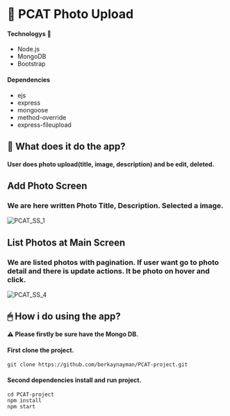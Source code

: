 
# 📸 PCAT Photo Upload

#### Technologys 👀
- Node.js 
- MongoDB
- Bootstrap

#### Dependencies
- ejs
- express
- mongoose
- method-override
- express-fileupload

## 📱 What does it do the app?

#### User does photo upload(title, image, description) and be edit, deleted.

## Add Photo Screen
### We are here written Photo Title, Description. Selected a image.

![PCAT_SS_1](https://user-images.githubusercontent.com/62603509/209190235-770c3e3c-e34b-43bb-8100-427c4ab7107a.PNG)

## List Photos at Main Screen
### We are listed photos with pagination. If user want go to photo detail and there is update actions. It be photo on hover and click.

![PCAT_SS_4](https://user-images.githubusercontent.com/62603509/209192760-5cd2af8a-3e69-4a9c-80e3-dfd44f3bf27d.PNG)

## 🖱 How i do using the app?

#### ⚠️ Please firstly be sure have the Mongo DB.

#### First clone the project.

```
git clone https://github.com/berkaynayman/PCAT-project.git
```

#### Second dependencies install and run project.

```
cd PCAT-project
npm install
npm start
```
